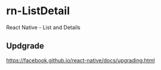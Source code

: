 # rn-ListDetail
React Native - List and Details

## Updgrade

https://facebook.github.io/react-native/docs/upgrading.html
